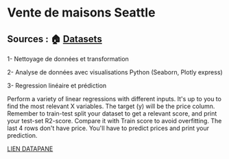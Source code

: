 # Vente de maisons Seattle

## Sources : 🏠  [Datasets](https://raw.githubusercontent.com/murpi/wilddata/master/quests/kc_house_data.csv)

1- Nettoyage de données et transformation

2- Analyse de données avec visualisations Python (Seaborn, Plotly express)

3- Regression linéaire et prédiction

Perform a variety of linear regressions with different inputs. It's up to you to find the most relevant X variables. The target (y) will be the price column. Remember to train-test split your dataset to get a relevant score, and print your test-set R2-score. Compare it with Train score to avoid overfitting.
The last 4 rows don't have price. You'll have to predict prices and print your prediction.

[LIEN DATAPANE](https://cloud.datapane.com/reports/VkGQ523/regression-house-sales/)

